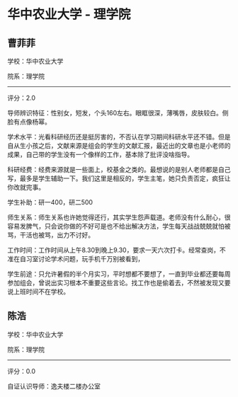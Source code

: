 # 华中农业大学 - 理学院

## 曹菲菲

学校：华中农业大学

院系：理学院

* * *

评分：2.0

导师辨识特征：性别女，短发，个头160左右。眼眶很深，薄嘴唇，皮肤较白。侧脸有点像杨幂。

学术水平：光看科研经历还是挺厉害的，不否认在学习期间科研水平还不错。但是自从生小孩之后，文献来源是组会的学生的文献汇报，最近出的文章也是小老师的成果，自己带的学生没有一个像样的工作，基本除了批评没啥指导。

科研经费：经费来源就是一些面上，校基金之类的。最想说的是别人老师都是自己写，最多是学生辅助一下。我们这里是相反的，学生主笔，她只负责否定，疯狂让你改就完事。

学生补助：研一400，研二500

师生关系：师生关系也许她觉得还行，其实学生怨声载道。老师没有什么耐心，很容易发脾气，只会说你做的不好可是也不给出解决方法，学生每天战战兢兢就怕被骂，干活也被骂，出力不讨好。

工作时间：工作时间从上午8.30到晚上9.30，要求一天六次打卡。经常查岗，不准在自习室讨论学术问题，玩手机千万别被看到，

学生前途：只允许暑假的半个月实习，平时想都不要想了，一直到毕业都还要每周参加组会，曾说出实习根本不重要这些言论。找工作也是偷着去，不然被发现又要说上班时间不在学校。

## 陈浩

学校：华中农业大学

院系：理学院

* * *

评分：0.0

自证认识导师：逸夫楼二楼办公室
